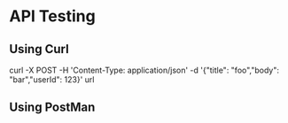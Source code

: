 # API Testing

## Using Curl
curl -X POST -H 'Content-Type: application/json' -d '{"title": "foo","body": "bar","userId": 123}' url


## Using PostMan
